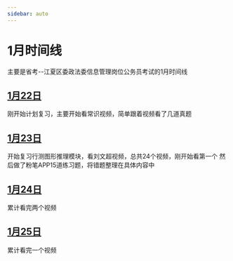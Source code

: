 ```yaml
---
sidebar: auto
---
```


# 1月时间线

主要是省考--江夏区委政法委信息管理岗位公务员考试的1月时间线

## [1月22日](/examinationStudy/timeLine/January/2024_01_22.html "1月22日")
刚开始计划复习，主要开始看常识视频，简单跟着视频看了几道真题

## [1月23日](/examinationStudy/timeLine/January/2024_01_23.html "1月23日")
开始复习行测图形推理模块，看刘文超视频，总共24个视频，刚开始看第一个
然后做了粉笔APP15道练习题，将错题整理在具体内容中

## [1月24日](/examinationStudy/timeLine/January/2024_01_24.html "1月24日")
累计看完两个视频

## [1月25日](/examinationStudy/timeLine/January/2024_01_25.html "1月25日")
累计看完一个视频